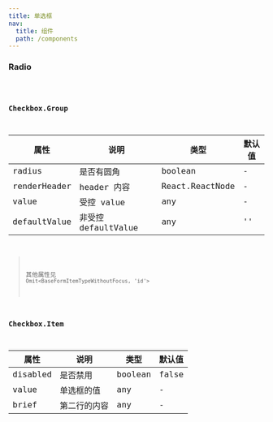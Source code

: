 ```yaml
---
title: 单选框
nav:
  title: 组件
  path: /components
---
```


### Radio

<code src="./demo/basic.tsx" />

### Checkbox.Group
| 属性 | 说明 | 类型 | 默认值 |
| --- | --- | --- | --- |
| radius | 是否有圆角 | boolean | - |
| renderHeader | header 内容 | React.ReactNode | - |
| value | 受控 value | any | - |
| defaultValue | 非受控 defaultValue | any | '' |

> 其他属性见 `Omit<BaseFormItemTypeWithoutFocus, 'id'>`

### Checkbox.Item
| 属性 | 说明 | 类型 | 默认值 |
| --- | --- | --- | --- |
| disabled | 是否禁用 | boolean | false |
| value | 单选框的值 | any | - |
| brief | 第二行的内容 | any | - |
